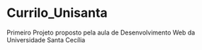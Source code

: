 # Currilo_Unisanta
Primeiro Projeto proposto pela aula de Desenvolvimento Web da Universidade Santa Cecília
